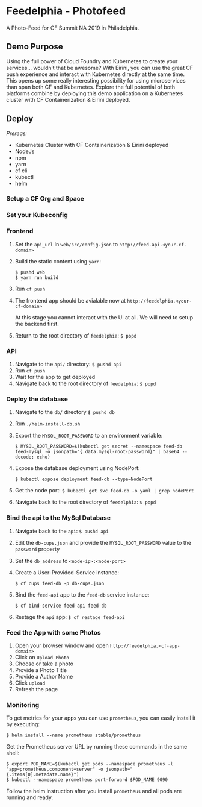 # Feedelphia - Photofeed 

A Photo-Feed for CF Summit NA 2019 in Philadelphia.

## Demo Purpose

Using the full power of Cloud Foundry and Kubernetes to create your services... wouldn’t that be awesome? With Eirini, you can use the great CF push experience and interact with Kubernetes directly at the same time. This opens up some really interesting possibility for using microservices than span both CF and Kubernetes. Explore the full potential of both platforms combine by deploying this demo application on a Kubernetes cluster with CF Containerization & Eirini deployed.

## Deploy

*Prereqs:*

- Kubernetes Cluster with CF Containerization & Eirini deployed
- NodeJs
- npm
- yarn
- cf cli
- kubectl
- helm

### Setup a CF Org and Space

### Set your Kubeconfig

### Frontend

1. Set the `api_url` in `web/src/config.json` to `http://feed-api.<your-cf-domain>`
1. Build the static content using `yarn`:

   ```command
   $ pushd web 
   $ yarn run build
   ```

1. Run `cf push`
1. The frontend app should be avialable now at `http://feedelphia.<your-cf-domain>`

   At this stage you cannot interact with the UI at all. We will need to setup the backend first.

1. Return to the root directory of `feedelphia`: `$ popd`


### API

1. Navigate to the `api/` directory: `$ pushd api`
1. Run `cf push`
1. Wait for the app to get deployed
1. Navigate back to the root directory of `feedelphia`: `$ popd`

### Deploy the database

1. Navigate to the `db/` directory `$ pushd db`
1. Run `./helm-install-db.sh`
1. Export the `MYSQL_ROOT_PASSWORD` to an environment variable:

   ```command
   $ MYSQL_ROOT_PASSWORD=$(kubectl get secret --namespace feed-db feed-mysql -o jsonpath="{.data.mysql-root-password}" | base64 --decode; echo)
   ```

1. Expose the database deployment using NodePort:

   ```command
   $ kubectl expose deployment feed-db --type=NodePort
   ```

1. Get the node port: `$ kubectl get svc feed-db -o yaml | grep nodePort`
1. Navigate back to the root directory of `feedelphia`: `$ popd`

### Bind the api to the MySql Database

1. Navigate back to the `api`: `$ pushd api`
1. Edit the `db-cups.json` and provide the `MYSQL_ROOT_PASSWORD` value to the `password` property
1. Set the `db_address` to `<node-ip>:<node-port>`
1. Create a User-Provided-Service instance:

   ```command
   $ cf cups feed-db -p db-cups.json
   ```

1. Bind the `feed-api` app to the `feed-db` service instance:

   ```command
   $ cf bind-service feed-api feed-db
   ```

1. Restage the `api` app: `$ cf restage feed-api`


### Feed the App with some Photos

1. Open your browser window and open `http://feedelphia.<cf-app-domain>`
1. Click on `Upload Photo`
1. Choose or take a photo
1. Provide a Photo Title
1. Provide a Author Name
1. Click `upload`
1. Refresh the page

### Monitoring

To get metrics for your apps you can use `prometheus`, you can easily install it by executing:

```command
$ helm install --name prometheus stable/prometheus 
```

Get the Prometheus server URL by running these commands in the same shell:

```command
$ export POD_NAME=$(kubectl get pods --namespace prometheus -l "app=prometheus,component=server" -o jsonpath="{.items[0].metadata.name}")
$ kubectl --namespace prometheus port-forward $POD_NAME 9090
```

Follow the helm instruction after you install `prometheus` and all pods are running and ready. 
